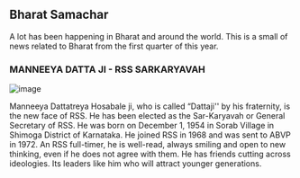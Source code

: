 
## Bharat Samachar

A lot has been happening in Bharat and around the world. This is a small of news related to Bharat from the first quarter of this year.


### MANNEEYA DATTA JI - RSS SARKARYAVAH

![image](https://user-images.githubusercontent.com/5484470/116778020-ed0bd700-aa6f-11eb-88b6-06ec4b831572.png)

Manneeya Dattatreya Hosabale ji, who is called “Dattaji'' by his fraternity, is the new face of RSS. He has been elected as the 
Sar-Karyavah or General Secretary of RSS. He was born on December 1, 1954 in Sorab Village in Shimoga District of Karnataka. 
He joined RSS in 1968 and was sent to ABVP in 1972. An RSS full-timer, he is well-read, always smiling and open to new thinking, 
even if he does not agree with them. He has friends cutting across ideologies. Its leaders like him who will attract younger generations.
